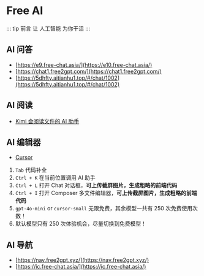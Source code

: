 # Free AI

::: tip 前言
让 人工智能 为你干活
:::

## AI 问答

- [https://e9.free-chat.asia/](https://e10.free-chat.asia/)
- [https://chat1.free2gpt.com/](https://chat1.free2gpt.com/)
- [https://5dhfty.aitianhu1.top/#/chat/1002](https://5dhfty.aitianhu1.top/#/chat/1002)

## AI 阅读

- [Kimi 会阅读文件的 AI 助手](https://kimi.moonshot.cn/)

## AI 编辑器

- [Cursor](https://www.cursor.com/)

1. `Tab` 代码补全
2. `Ctrl + K` 在当前位置调用 AI 助手
3. `Ctrl + L` 打开 Chat 对话框，**可上传截屏图片，生成粗略的前端代码**
4. `Ctrl + I` 打开 Composer 多文件编辑器，**可上传截屏图片，生成粗略的前端代码**
5. `gpt-4o-mini` or `cursor-small` 无限免费，其余模型一共有 250 次免费使用次数！
6. 默认模型只有 250 次体验机会，尽量切换到免费模型！

## AI 导航

- [https://nav.free2gpt.xyz/](https://nav.free2gpt.xyz/)
- [https://ic.free-chat.asia/](https://ic.free-chat.asia/)
